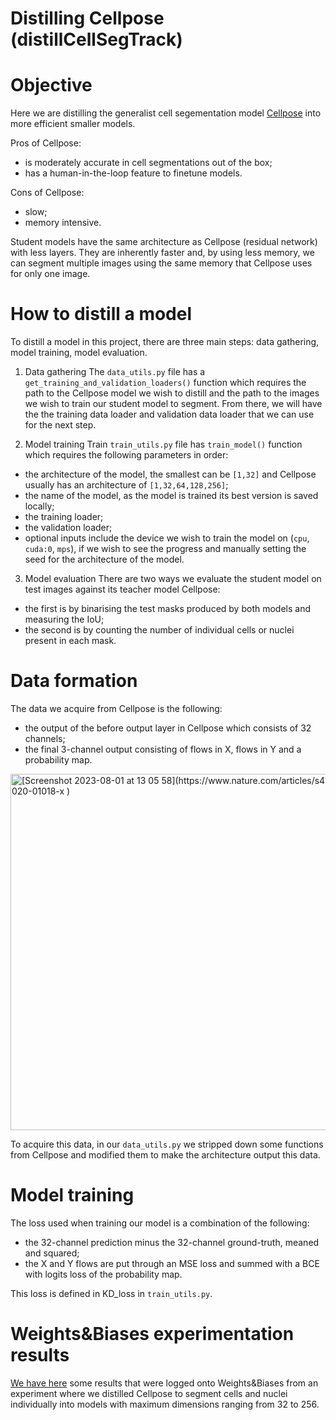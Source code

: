 # Distilling Cellpose (distillCellSegTrack)

# Objective

Here we are distilling the generalist cell segementation model [Cellpose](https://github.com/MouseLand/cellpose) into more efficient smaller models.

Pros of Cellpose:
- is moderately accurate in cell segmentations out of the box;
- has a human-in-the-loop feature to finetune models.

Cons of Cellpose:
- slow;
- memory intensive.

Student models have the same architecture as Cellpose (residual network) with less layers.
They are inherently faster and, by using less memory, we can segment multiple images using the same memory that Cellpose uses for only one image.

# How to distill a model

To distill a model in this project, there are three main steps: data gathering, model training, model evaluation.

1. Data gathering
The `data_utils.py` file has a `get_training_and_validation_loaders()` function which requires the path to the Cellpose model we wish to distill and the path to the images we wish to train our student model to segment. From there, we will have the the training data loader and validation data loader that we can use for the next step.

2. Model training
Train `train_utils.py` file has `train_model()` function which requires the following parameters in order:
- the architecture of the model, the smallest can be `[1,32]` and Cellpose usually has an architecture of `[1,32,64,128,256]`;
- the name of the model, as the model is trained its best version is saved locally;
- the training loader;
- the validation loader;
- optional inputs include the device we wish to train the model on (`cpu`, `cuda:0`, `mps`), if we wish to see the progress and manually setting the seed for the architecture of the model.

3. Model evaluation
There are two ways we evaluate the student model on test images against its teacher model Cellpose:
- the first is by binarising the test masks produced by both models and measuring the IoU;
- the second is by counting the number of individual cells or nuclei present in each mask.

# Data formation
The data we acquire from Cellpose is the following:
- the output of the before output layer in Cellpose which consists of 32 channels;
- the final 3-channel output consisting of flows in X, flows in Y and a probability map.

<img width="570" alt="[Screenshot 2023-08-01 at 13 05 58](https://www.nature.com/articles/s41592-020-01018-x
)" src="https://github.com/rzuberi/distillCellSegTrack/assets/56508673/de2b2b22-1432-46f9-916f-c7ab3d7e7e58">

To acquire this data, in our `data_utils.py` we stripped down some functions from Cellpose and modified them to make the architecture output this data.

# Model training
The loss used when training our model is a combination of the following:
- the 32-channel prediction minus the 32-channel ground-truth, meaned and squared;
- the X and Y flows are put through an MSE loss and summed with a BCE with logits loss of the probability map.

This loss is defined in KD_loss in `train_utils.py`.

# Weights&Biases experimentation results
[We have here](https://wandb.ai/rzuberi/Cellpose%20Cell%20Segmentation%20Distillation/workspace?workspace=user-rehanzuberi) some results that were logged onto Weights&Biases from an experiment where we distilled Cellpose to segment cells and nuclei individually into models with maximum dimensions ranging from 32 to 256.
